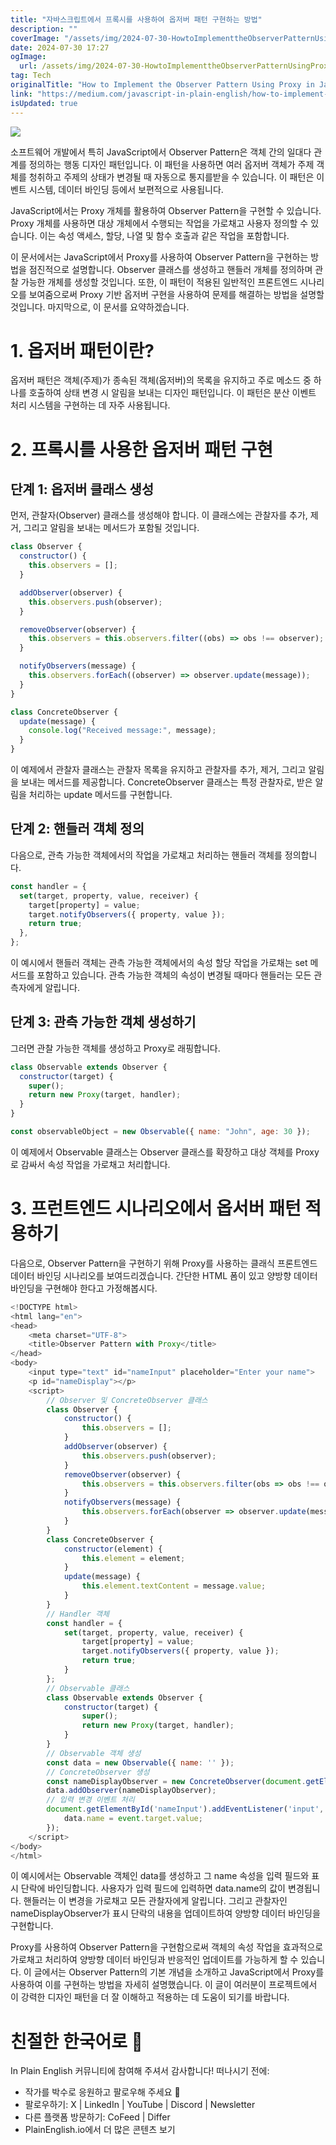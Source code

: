 ```yaml
---
title: "자바스크립트에서 프록시를 사용하여 옵저버 패턴 구현하는 방법"
description: ""
coverImage: "/assets/img/2024-07-30-HowtoImplementtheObserverPatternUsingProxyinJavaScript_0.png"
date: 2024-07-30 17:27
ogImage:
  url: /assets/img/2024-07-30-HowtoImplementtheObserverPatternUsingProxyinJavaScript_0.png
tag: Tech
originalTitle: "How to Implement the Observer Pattern Using Proxy in JavaScript"
link: "https://medium.com/javascript-in-plain-english/how-to-implement-the-observer-pattern-using-proxy-in-javascript-d8fdebd04862"
isUpdated: true
---
```


<img src="/assets/img/2024-07-30-HowtoImplementtheObserverPatternUsingProxyinJavaScript_0.png" />

소프트웨어 개발에서 특히 JavaScript에서 Observer Pattern은 객체 간의 일대다 관계를 정의하는 행동 디자인 패턴입니다. 이 패턴을 사용하면 여러 옵저버 객체가 주제 객체를 청취하고 주제의 상태가 변경될 때 자동으로 통지를받을 수 있습니다. 이 패턴은 이벤트 시스템, 데이터 바인딩 등에서 보편적으로 사용됩니다.

JavaScript에서는 Proxy 개체를 활용하여 Observer Pattern을 구현할 수 있습니다. Proxy 개체를 사용하면 대상 개체에서 수행되는 작업을 가로채고 사용자 정의할 수 있습니다. 이는 속성 액세스, 할당, 나열 및 함수 호출과 같은 작업을 포함합니다.

이 문서에서는 JavaScript에서 Proxy를 사용하여 Observer Pattern을 구현하는 방법을 점진적으로 설명합니다. Observer 클래스를 생성하고 핸들러 개체를 정의하며 관찰 가능한 개체를 생성할 것입니다. 또한, 이 패턴이 적용된 일반적인 프론트엔드 시나리오를 보여줌으로써 Proxy 기반 옵저버 구현을 사용하여 문제를 해결하는 방법을 설명할 것입니다. 마지막으로, 이 문서를 요약하겠습니다.

<!-- cozy-coder - 수평 -->

<ins class="adsbygoogle"
     style="display:block"
     data-ad-client="ca-pub-4877378276818686"
     data-ad-slot="1107185301"
     data-ad-format="auto"
     data-full-width-responsive="true"></ins>

<script>
     (adsbygoogle = window.adsbygoogle || []).push({});
</script>

# 1. 옵저버 패턴이란?

옵저버 패턴은 객체(주제)가 종속된 객체(옵저버)의 목록을 유지하고 주로 메소드 중 하나를 호출하여 상태 변경 시 알림을 보내는 디자인 패턴입니다. 이 패턴은 분산 이벤트 처리 시스템을 구현하는 데 자주 사용됩니다.

# 2. 프록시를 사용한 옵저버 패턴 구현

## 단계 1: 옵저버 클래스 생성

<!-- cozy-coder - 수평 -->

<ins class="adsbygoogle"
     style="display:block"
     data-ad-client="ca-pub-4877378276818686"
     data-ad-slot="1107185301"
     data-ad-format="auto"
     data-full-width-responsive="true"></ins>

<script>
     (adsbygoogle = window.adsbygoogle || []).push({});
</script>

먼저, 관찰자(Observer) 클래스를 생성해야 합니다. 이 클래스에는 관찰자를 추가, 제거, 그리고 알림을 보내는 메서드가 포함될 것입니다.

```js
class Observer {
  constructor() {
    this.observers = [];
  }

  addObserver(observer) {
    this.observers.push(observer);
  }

  removeObserver(observer) {
    this.observers = this.observers.filter((obs) => obs !== observer);
  }

  notifyObservers(message) {
    this.observers.forEach((observer) => observer.update(message));
  }
}

class ConcreteObserver {
  update(message) {
    console.log("Received message:", message);
  }
}
```

이 예제에서 관찰자 클래스는 관찰자 목록을 유지하고 관찰자를 추가, 제거, 그리고 알림을 보내는 메서드를 제공합니다. ConcreteObserver 클래스는 특정 관찰자로, 받은 알림을 처리하는 update 메서드를 구현합니다.

## 단계 2: 핸들러 객체 정의

<!-- cozy-coder - 수평 -->

<ins class="adsbygoogle"
     style="display:block"
     data-ad-client="ca-pub-4877378276818686"
     data-ad-slot="1107185301"
     data-ad-format="auto"
     data-full-width-responsive="true"></ins>

<script>
     (adsbygoogle = window.adsbygoogle || []).push({});
</script>

다음으로, 관측 가능한 객체에서의 작업을 가로채고 처리하는 핸들러 객체를 정의합니다.

```js
const handler = {
  set(target, property, value, receiver) {
    target[property] = value;
    target.notifyObservers({ property, value });
    return true;
  },
};
```

이 예시에서 핸들러 객체는 관측 가능한 객체에서의 속성 할당 작업을 가로채는 set 메서드를 포함하고 있습니다. 관측 가능한 객체의 속성이 변경될 때마다 핸들러는 모든 관측자에게 알립니다.

## 단계 3: 관측 가능한 객체 생성하기

<!-- cozy-coder - 수평 -->

<ins class="adsbygoogle"
     style="display:block"
     data-ad-client="ca-pub-4877378276818686"
     data-ad-slot="1107185301"
     data-ad-format="auto"
     data-full-width-responsive="true"></ins>

<script>
     (adsbygoogle = window.adsbygoogle || []).push({});
</script>

그러면 관찰 가능한 객체를 생성하고 Proxy로 래핑합니다.

```js
class Observable extends Observer {
  constructor(target) {
    super();
    return new Proxy(target, handler);
  }
}

const observableObject = new Observable({ name: "John", age: 30 });
```

이 예제에서 Observable 클래스는 Observer 클래스를 확장하고 대상 객체를 Proxy로 감싸서 속성 작업을 가로채고 처리합니다.

# 3. 프런트엔드 시나리오에서 옵서버 패턴 적용하기

<!-- cozy-coder - 수평 -->

<ins class="adsbygoogle"
     style="display:block"
     data-ad-client="ca-pub-4877378276818686"
     data-ad-slot="1107185301"
     data-ad-format="auto"
     data-full-width-responsive="true"></ins>

<script>
     (adsbygoogle = window.adsbygoogle || []).push({});
</script>

다음으로, Observer Pattern을 구현하기 위해 Proxy를 사용하는 클래식 프론트엔드 데이터 바인딩 시나리오를 보여드리겠습니다. 간단한 HTML 폼이 있고 양방향 데이터 바인딩을 구현해야 한다고 가정해봅시다.

```js
<!DOCTYPE html>
<html lang="en">
<head>
    <meta charset="UTF-8">
    <title>Observer Pattern with Proxy</title>
</head>
<body>
    <input type="text" id="nameInput" placeholder="Enter your name">
    <p id="nameDisplay"></p>
    <script>
        // Observer 및 ConcreteObserver 클래스
        class Observer {
            constructor() {
                this.observers = [];
            }
            addObserver(observer) {
                this.observers.push(observer);
            }
            removeObserver(observer) {
                this.observers = this.observers.filter(obs => obs !== observer);
            }
            notifyObservers(message) {
                this.observers.forEach(observer => observer.update(message));
            }
        }
        class ConcreteObserver {
            constructor(element) {
                this.element = element;
            }
            update(message) {
                this.element.textContent = message.value;
            }
        }
        // Handler 객체
        const handler = {
            set(target, property, value, receiver) {
                target[property] = value;
                target.notifyObservers({ property, value });
                return true;
            }
        };
        // Observable 클래스
        class Observable extends Observer {
            constructor(target) {
                super();
                return new Proxy(target, handler);
            }
        }
        // Observable 객체 생성
        const data = new Observable({ name: '' });
        // ConcreteObserver 생성
        const nameDisplayObserver = new ConcreteObserver(document.getElementById('nameDisplay'));
        data.addObserver(nameDisplayObserver);
        // 입력 변경 이벤트 처리
        document.getElementById('nameInput').addEventListener('input', (event) => {
            data.name = event.target.value;
        });
    </script>
</body>
</html>
```

이 예시에서는 Observable 객체인 data를 생성하고 그 name 속성을 입력 필드와 표시 단락에 바인딩합니다. 사용자가 입력 필드에 입력하면 data.name의 값이 변경됩니다. 핸들러는 이 변경을 가로채고 모든 관찰자에게 알립니다. 그리고 관찰자인 nameDisplayObserver가 표시 단락의 내용을 업데이트하여 양방향 데이터 바인딩을 구현합니다.

Proxy를 사용하여 Observer Pattern을 구현함으로써 객체의 속성 작업을 효과적으로 가로채고 처리하여 양방향 데이터 바인딩과 반응적인 업데이트를 가능하게 할 수 있습니다. 이 글에서는 Observer Pattern의 기본 개념을 소개하고 JavaScript에서 Proxy를 사용하여 이를 구현하는 방법을 자세히 설명했습니다. 이 글이 여러분이 프로젝트에서 이 강력한 디자인 패턴을 더 잘 이해하고 적용하는 데 도움이 되기를 바랍니다.

<!-- cozy-coder - 수평 -->

<ins class="adsbygoogle"
     style="display:block"
     data-ad-client="ca-pub-4877378276818686"
     data-ad-slot="1107185301"
     data-ad-format="auto"
     data-full-width-responsive="true"></ins>

<script>
     (adsbygoogle = window.adsbygoogle || []).push({});
</script>

# 친절한 한국어로 🚀

In Plain English 커뮤니티에 참여해 주셔서 감사합니다! 떠나시기 전에:

- 작가를 박수로 응원하고 팔로우해 주세요 👏
- 팔로우하기: X | LinkedIn | YouTube | Discord | Newsletter
- 다른 플랫폼 방문하기: CoFeed | Differ
- PlainEnglish.io에서 더 많은 콘텐츠 보기
